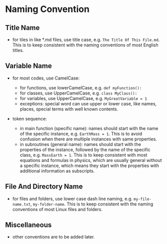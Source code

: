 # Naming Convention

## Title Name
- for tiles in like *.md files, use title case, e.g. `The Title Of This File.md`. This is to keep consistent with the naming conventions of most English titles.

## Variable Name
- for most codes, use CamelCase:
  - for functions, use lowerCamelCase, e.g. `def myFunction():`
  - for classes, use UpperCamelCase, e.g. `class MyClass():`
  - for variables, use UpperCamelCase, e.g. `MyGreatVariable = 1`
  - exceptions: special word can use upper or lower case, like names, places, special terms with well known contents.

- token sequence:
  - in main function (specific name): names should start with the name of the specific instance, e.g. `EarthMass = 1`. This is to avoid confusion when there are multiple instances with same properties.
  - in subroutines (general name): names should start with the properties of the instance, followed by the name of the specific class, e.g. `MassEarth = 1`. This is to keep consistent with most equations and formulas in physics, which are usually general without a specific instance, which means they start with the properties with additional information as subscripts.

## File And Directory Name
- for files and folders, use lower case dash line naming, e.g. `my-file-name.txt`, `my-folder-name`. This is to keep consistent with the naming conventions of most Linux files and folders.


## Miscellaneous
- other conventions are to be added later.
